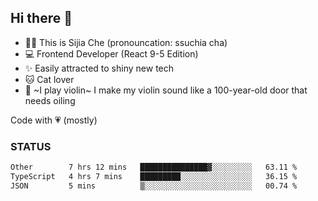 ## Hi there 👋

- 🙋‍♀️ This is Sijia Che (pronouncation: ssuchia cha)
- 💻 Frontend Developer (React 9-5 Edition)
- ✨ Easily attracted to shiny new tech
- 🐱 Cat lover
- 🌟 ~I play violin~ I make my violin sound like a 100-year-old door that needs oiling

Code with 💗 (mostly)

### STATUS
<!--START_SECTION:waka-->

```txt
Other        7 hrs 12 mins   ███████████████▓░░░░░░░░░   63.11 %
TypeScript   4 hrs 7 mins    █████████░░░░░░░░░░░░░░░░   36.15 %
JSON         5 mins          ▒░░░░░░░░░░░░░░░░░░░░░░░░   00.74 %
```

<!--END_SECTION:waka-->
